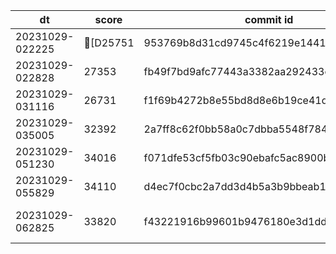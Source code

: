 |dt|score|commit id|change log|
|--|--|--|--|
|20231029-022225|[D25751|953769b8d31cd9745c4f6219e1441352f853171d|initial|
|20231029-022828|27353|fb49f7bd9afc77443a3382aa292433c1eb147708|initial|
|20231029-031116|26731|f1f69b4272b8e55bd8d8e6b19ce41d590cbc959d|alp pattern|
|20231029-035005|32392|2a7ff8c62f0bb58a0c7dbba5548f7844dbe90339|admin prepare|
|20231029-051230|34016|f071dfe53cf5fb03c90ebafc5ac8900b7d130373|svg|
|20231029-055829|34110|d4ec7f0cbc2a7dd3d4b5a3b9bbeab1aef9fb1fa0|direct write pdf|
|20231029-062825|33820|f43221916b99601b9476180e3d1dd6d6f34a87f8|remove GetAnnouncementList-transaction|
